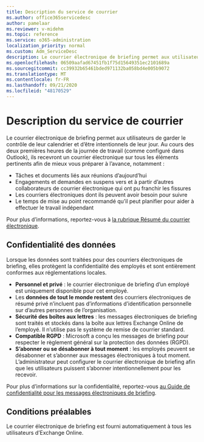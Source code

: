 ```yaml
---
title: Description du service de courrier
ms.author: office365servicedesc
author: pamelaar
ms.reviewer: v-midehm
ms.topic: reference
ms.service: o365-administration
localization_priority: normal
ms.custom: Adm_ServiceDesc
description: Le courrier électronique de briefing permet aux utilisateurs de tirer le meilleur parti de chaque jour. Elle identifie les opportunités entre différents éléments et fournit des rappels opportuns.
ms.openlocfilehash: 06509aafad67451fb1f75d15649351ec2101689a
ms.sourcegitcommit: cc39932b65461bded971132ba058bd4e005b9072
ms.translationtype: MT
ms.contentlocale: fr-FR
ms.lasthandoff: 09/21/2020
ms.locfileid: "48170529"
---
```

# <a name="briefing-email-service-description"></a>Description du service de courrier

Le courrier électronique de briefing permet aux utilisateurs de garder le contrôle de leur calendrier et d’être intentionnels de leur jour. Au cours des deux premières heures de la journée de travail (comme configuré dans Outlook), ils recevront un courrier électronique sur tous les éléments pertinents afin de mieux vous préparer à l’avance, notamment :

* Tâches et documents liés aux réunions d’aujourd’hui
* Engagements et demandes en suspens vers et à partir d’autres collaborateurs de courrier électronique qui ont pu franchir les fissures
* Les courriers électroniques dont ils peuvent avoir besoin pour suivre
* Le temps de mise au point recommandé qu’il peut planifier pour aider à effectuer le travail indépendant

Pour plus d’informations, reportez-vous à [la rubrique Résumé du courrier électronique](https://docs.microsoft.com/Briefing/be-overview).

## <a name="data-privacy"></a>Confidentialité des données

Lorsque les données sont traitées pour des courriers électroniques de briefing, elles protègent la confidentialité des employés et sont entièrement conformes aux réglementations locales.

* **Personnel et privé** : le courrier électronique de briefing d’un employé est uniquement disponible pour cet employé.
* Les **données de tout le monde restent** des courriers électroniques de résumé privé n’incluent pas d’informations d’identification personnelle sur d’autres personnes de l’organisation.
* **Sécurité des boîtes aux lettres** : les messages électroniques de briefing sont traités et stockés dans la boîte aux lettres Exchange Online de l’employé. Il n’utilise pas le système de remise de courrier standard.
* **Compatible RGPD** : Microsoft a conçu les messages de briefing pour respecter le règlement général sur la protection des données (RGPD).
* **S’abonner ou se désabonner à tout moment** : les employés peuvent se désabonner et s’abonner aux messages électroniques à tout moment. L’administrateur peut configurer le courrier électronique de briefing afin que les utilisateurs puissent s’abonner intentionnellement pour les recevoir.

Pour plus d’informations sur la confidentialité, reportez-vous [au Guide de confidentialité pour les messages électroniques de briefing](https://docs.microsoft.com/Briefing/be-privacy).

## <a name="prerequisites"></a>Conditions préalables

Le courrier électronique de briefing est fourni automatiquement à tous les utilisateurs d’Exchange Online.
